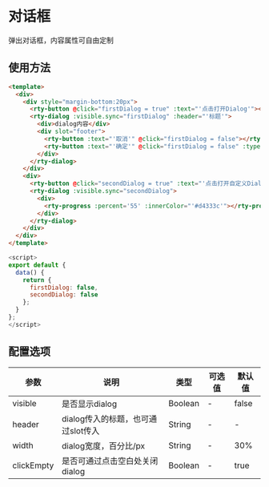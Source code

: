 # 对话框
弹出对话框，内容属性可自由定制

## 使用方法
``` html
<template>
  <div>
    <div style="margin-bottom:20px">
      <rty-button @click="firstDialog = true" :text="'点击打开Dialog'"></rty-button>
      <rty-dialog :visible.sync="firstDialog" :header="'标题'">
        <div>dialog内容</div>
        <div slot="footer">
          <rty-button :text="'取消'" @click="firstDialog = false"></rty-button>
          <rty-button :text="'确定'" @click="firstDialog = false" :type="'primary'"></rty-button>
        </div>
      </rty-dialog>
    </div>
    <div>
      <rty-button @click="secondDialog = true" :text="'点击打开自定义Dialog'"></rty-button>
      <rty-dialog :visible.sync="secondDialog">
        <div>
          <rty-progress :percent='55' :innerColor="'#d4333c'"></rty-progress>
        </div>
      </rty-dialog>
    </div>
  </div>
</template>
```
``` js
<script>
export default {
  data() {
    return {
      firstDialog: false,
      secondDialog: false
    };
  }
};
</script>
```

## 配置选项
| 参数 | 说明 | 类型 | 可选值 | 默认值 |
|-|-|-|-|-|
| visible | 是否显示dialog | Boolean | - | false |
| header | dialog传入的标题，也可通过slot传入 | String | - | - |
| width | dialog宽度，百分比/px | String | - | 30% |
| clickEmpty | 是否可通过点击空白处关闭dialog | Boolean | - | true |
